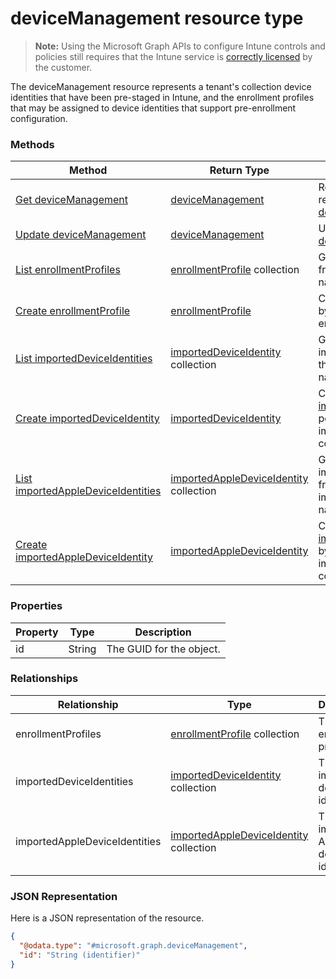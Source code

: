 ﻿# deviceManagement resource type> **Note:** Using the Microsoft Graph APIs to configure Intune controls and policies still requires that the Intune service is [correctly licensed](https://www.microsoft.com/en-us/cloud-platform/microsoft-intune-pricing) by the customer.

The deviceManagement resource represents a tenant's collection device identities that have been pre-staged in Intune, and the enrollment profiles that may be assigned to device identities that support pre-enrollment configuration.
### Methods
|Method|Return Type|Description|
|---|---|---|
|[Get deviceManagement](../api/intune_corpenrollment_devicemanagement_get.md)|[deviceManagement](../resources/intune_corpenrollment_devicemanagement.md)|Read properties and relationships of the [deviceManagement](../resources/intune_corpenrollment_devicemanagement.md) object.|
|[Update deviceManagement](../api/intune_corpenrollment_devicemanagement_update.md)|[deviceManagement](../resources/intune_corpenrollment_devicemanagement.md)|Update the properties of a [deviceManagement](../resources/intune_corpenrollment_devicemanagement.md) object.|
|[List enrollmentProfiles](../api/intune_corpenrollment_devicemanagement_list_enrollmentprofile.md)|[enrollmentProfile](../resources/intune_corpenrollment_enrollmentprofile.md) collection|Get the enrollmentProfiles from the enrollmentProfiles navigation property.|
|[Create enrollmentProfile](../api/intune_corpenrollment_devicemanagement_create_enrollmentprofile.md)|[enrollmentProfile](../resources/intune_corpenrollment_enrollmentprofile.md)|Create a new [enrollmentProfile](../resources/intune_corpenrollment_enrollmentprofile.md) by posting to the enrollmentProfiles collection.|
|[List importedDeviceIdentities](../api/intune_corpenrollment_devicemanagement_list_importeddeviceidentity.md)|[importedDeviceIdentity](../resources/intune_corpenrollment_importeddeviceidentity.md) collection|Get the importedDeviceIdentities from the importedDeviceIdentities navigation property.|
|[Create importedDeviceIdentity](../api/intune_corpenrollment_devicemanagement_create_importeddeviceidentity.md)|[importedDeviceIdentity](../resources/intune_corpenrollment_importeddeviceidentity.md)|Create a new [importedDeviceIdentity](../resources/intune_corpenrollment_importeddeviceidentity.md) by posting to the importedDeviceIdentities collection.|
|[List importedAppleDeviceIdentities](../api/intune_corpenrollment_devicemanagement_list_importedappledeviceidentity.md)|[importedAppleDeviceIdentity](../resources/intune_corpenrollment_importedappledeviceidentity.md) collection|Get the importedAppleDeviceIdentities from the importedAppleDeviceIdentities navigation property.|
|[Create importedAppleDeviceIdentity](../api/intune_corpenrollment_devicemanagement_create_importedappledeviceidentity.md)|[importedAppleDeviceIdentity](../resources/intune_corpenrollment_importedappledeviceidentity.md)|Create a new [importedAppleDeviceIdentity](../resources/intune_corpenrollment_importedappledeviceidentity.md) by posting to the importedAppleDeviceIdentities collection.|

### Properties
|Property|Type|Description|
|---|---|---|
|id|String|The GUID for the object.|

### Relationships
|Relationship|Type|Description|
|---|---|---|
|enrollmentProfiles|[enrollmentProfile](../resources/intune_corpenrollment_enrollmentprofile.md) collection|The enrollment profiles.|
|importedDeviceIdentities|[importedDeviceIdentity](../resources/intune_corpenrollment_importeddeviceidentity.md) collection|The imported device identities.|
|importedAppleDeviceIdentities|[importedAppleDeviceIdentity](../resources/intune_corpenrollment_importedappledeviceidentity.md) collection|The imported Apple device identities.|

### JSON Representation
Here is a JSON representation of the resource.
<!-- {
  "blockType": "resource",
  "keyProperty": "id",
  "@odata.type": "microsoft.graph.deviceManagement"
}
-->
```json
{
  "@odata.type": "#microsoft.graph.deviceManagement",
  "id": "String (identifier)"
}
```



